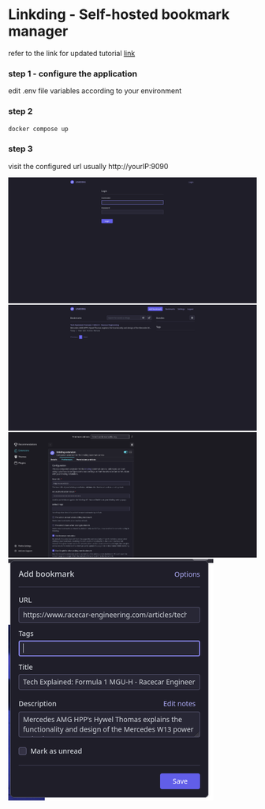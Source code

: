 # Linkding - Self-hosted bookmark manager

refer to the link for updated tutorial [link](https://linkding.link/installation/)

### step 1 - configure the application
edit .env file variables according to your environment 

### step 2 
```bash
docker compose up
```
### step 3
visit the configured url usually http://yourIP:9090

![0](/assets/linkding/1.png)
![1](/assets/linkding/2.png)
![2](/assets/linkding/3.png)
![3](/assets/linkding/4.png)
